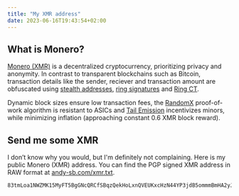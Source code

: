 ```yaml
---
title: "My XMR address"
date: 2023-06-16T19:43:54+02:00
---
```


## What is Monero?

[Monero (XMR)][1] is a decentralized cryptocurrency, prioritizing privacy and
anonymity. In contrast to transparent blockchains such as Bitcoin, transaction
details like the sender, reciever and transaction amount are obfuscated using
[stealth addresses][2], [ring signatures][3] and [Ring CT][4].

Dynamic block sizes ensure low transaction fees, the [RandomX][5] proof-of-work
algorithm is resistant to ASICs and [Tail Emission][6] incentivizes minors,
while minimizing inflation (approaching constant 0.6 XMR block reward).

## Send me some XMR

I don’t know why you would, but I'm definitely not complaining. Here is my
public Monero (XMR) address. You can find the PGP signed XMR address in RAW
format at [andy-sb.com/xmr.txt][7].

```
83tmLoa1NWZMK15MyFT5BgGNcQRCfSBqzQekHoLxnQVEUKxcHzN44YP3jdB5ommmBmHA2yJB9zzVxiTmt3BNHB5hGh6ntmh
```

[1]: https://www.getmonero.org
[2]: https://www.getmonero.org/resources/moneropedia/stealthaddress.html
[3]: https://www.getmonero.org/resources/moneropedia/ringsignatures.html
[4]: https://www.getmonero.org/resources/moneropedia/ringCT.html
[5]: https://www.getmonero.org/resources/moneropedia/randomx.html
[6]: https://www.getmonero.org/resources/moneropedia/tail-emission.html
[7]: /xmr.txt

